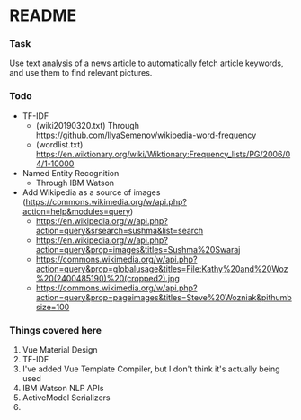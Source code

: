 # README

### Task

Use text analysis of a news article to automatically fetch article keywords, and use them to find relevant pictures.

### Todo

* TF-IDF
  - (wiki20190320.txt) Through https://github.com/IlyaSemenov/wikipedia-word-frequency
  - (wordlist.txt) https://en.wiktionary.org/wiki/Wiktionary:Frequency_lists/PG/2006/04/1-10000
* Named Entity Recognition
  - Through IBM Watson
* Add Wikipedia as a source of images (https://commons.wikimedia.org/w/api.php?action=help&modules=query)
  - https://en.wikipedia.org/w/api.php?action=query&srsearch=sushma&list=search
  - https://en.wikipedia.org/w/api.php?action=query&prop=images&titles=Sushma%20Swaraj
  - https://commons.wikimedia.org/w/api.php?action=query&prop=globalusage&titles=File:Kathy%20and%20Woz%20(2400485190)%20(cropped2).jpg
  - https://commons.wikimedia.org/w/api.php?action=query&prop=pageimages&titles=Steve%20Wozniak&pithumbsize=100

### Things covered here

1. Vue Material Design
1. TF-IDF
1. I've added Vue Template Compiler, but I don't think it's actually being used
1. IBM Watson NLP APIs
1. ActiveModel Serializers
1.
